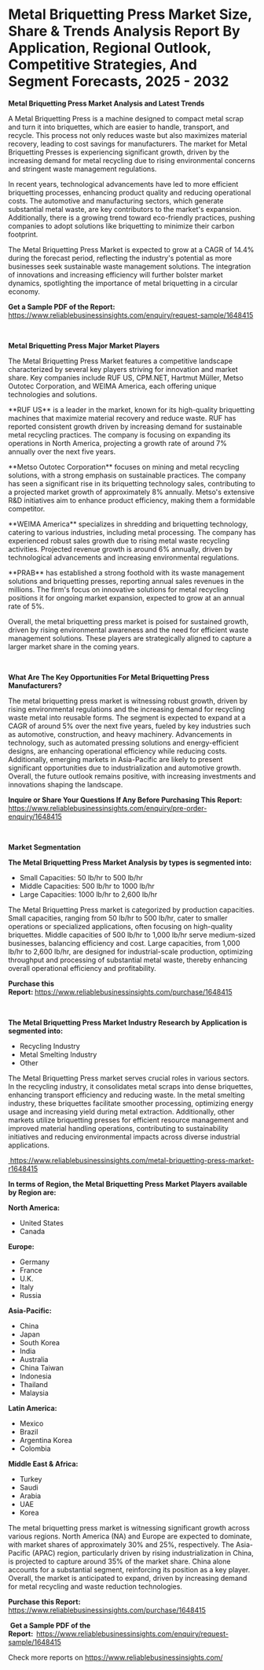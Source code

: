 <p><h1>Metal Briquetting Press Market Size, Share & Trends Analysis Report By Application, Regional Outlook, Competitive Strategies, And Segment Forecasts, 2025 - 2032</h1></p><p><strong>Metal Briquetting Press Market Analysis and Latest Trends</strong></p>
<p><p>A Metal Briquetting Press is a machine designed to compact metal scrap and turn it into briquettes, which are easier to handle, transport, and recycle. This process not only reduces waste but also maximizes material recovery, leading to cost savings for manufacturers. The market for Metal Briquetting Presses is experiencing significant growth, driven by the increasing demand for metal recycling due to rising environmental concerns and stringent waste management regulations.</p><p>In recent years, technological advancements have led to more efficient briquetting processes, enhancing product quality and reducing operational costs. The automotive and manufacturing sectors, which generate substantial metal waste, are key contributors to the market's expansion. Additionally, there is a growing trend toward eco-friendly practices, pushing companies to adopt solutions like briquetting to minimize their carbon footprint.</p><p>The Metal Briquetting Press Market is expected to grow at a CAGR of 14.4% during the forecast period, reflecting the industry's potential as more businesses seek sustainable waste management solutions. The integration of innovations and increasing efficiency will further bolster market dynamics, spotlighting the importance of metal briquetting in a circular economy.</p></p>
<p><strong>Get a Sample PDF of the Report:&nbsp;</strong> <a href="https://www.reliablebusinessinsights.com/enquiry/request-sample/1648415?utm_campaign=3045&utm_medium=2&utm_source=Github&utm_content=ia&utm_term=09042025&utm_id=metal-briquetting-press">https://www.reliablebusinessinsights.com/enquiry/request-sample/1648415</a></p>
<p>&nbsp;</p>
<p><strong>Metal Briquetting Press Major Market Players</strong></p>
<p><p>The Metal Briquetting Press Market features a competitive landscape characterized by several key players striving for innovation and market share. Key companies include RUF US, CPM.NET, Hartmut Müller, Metso Outotec Corporation, and WEIMA America, each offering unique technologies and solutions.</p><p>**RUF US** is a leader in the market, known for its high-quality briquetting machines that maximize material recovery and reduce waste. RUF has reported consistent growth driven by increasing demand for sustainable metal recycling practices. The company is focusing on expanding its operations in North America, projecting a growth rate of around 7% annually over the next five years.</p><p>**Metso Outotec Corporation** focuses on mining and metal recycling solutions, with a strong emphasis on sustainable practices. The company has seen a significant rise in its briquetting technology sales, contributing to a projected market growth of approximately 8% annually. Metso's extensive R&D initiatives aim to enhance product efficiency, making them a formidable competitor.</p><p>**WEIMA America** specializes in shredding and briquetting technology, catering to various industries, including metal processing. The company has experienced robust sales growth due to rising metal waste recycling activities. Projected revenue growth is around 6% annually, driven by technological advancements and increasing environmental regulations.</p><p>**PRAB** has established a strong foothold with its waste management solutions and briquetting presses, reporting annual sales revenues in the millions. The firm's focus on innovative solutions for metal recycling positions it for ongoing market expansion, expected to grow at an annual rate of 5%.</p><p>Overall, the metal briquetting press market is poised for sustained growth, driven by rising environmental awareness and the need for efficient waste management solutions. These players are strategically aligned to capture a larger market share in the coming years.</p></p>
<p>&nbsp;</p>
<p><strong>What Are The Key Opportunities For Metal Briquetting Press Manufacturers?</strong></p>
<p><p>The metal briquetting press market is witnessing robust growth, driven by rising environmental regulations and the increasing demand for recycling waste metal into reusable forms. The segment is expected to expand at a CAGR of around 5% over the next five years, fueled by key industries such as automotive, construction, and heavy machinery. Advancements in technology, such as automated pressing solutions and energy-efficient designs, are enhancing operational efficiency while reducing costs. Additionally, emerging markets in Asia-Pacific are likely to present significant opportunities due to industrialization and automotive growth. Overall, the future outlook remains positive, with increasing investments and innovations shaping the landscape.</p></p>
<p><strong>Inquire or Share Your Questions If Any Before Purchasing This Report:</strong> <a href="https://www.reliablebusinessinsights.com/enquiry/pre-order-enquiry/1648415?utm_campaign=3045&utm_medium=2&utm_source=Github&utm_content=ia&utm_term=09042025&utm_id=metal-briquetting-press">https://www.reliablebusinessinsights.com/enquiry/pre-order-enquiry/1648415</a></p>
<p>&nbsp;</p>
<p><strong>Market Segmentation</strong></p>
<p><strong>The Metal Briquetting Press Market Analysis by types is segmented into:</strong></p>
<p><ul><li>Small Capacities: 50 lb/hr to 500 lb/hr</li><li>Middle Capacities: 500 lb/hr to 1000 lb/hr</li><li>Large Capacities: 1000 lb/hr to 2,600 lb/hr</li></ul></p>
<p><p>The Metal Briquetting Press market is categorized by production capacities. Small capacities, ranging from 50 lb/hr to 500 lb/hr, cater to smaller operations or specialized applications, often focusing on high-quality briquettes. Middle capacities of 500 lb/hr to 1,000 lb/hr serve medium-sized businesses, balancing efficiency and cost. Large capacities, from 1,000 lb/hr to 2,600 lb/hr, are designed for industrial-scale production, optimizing throughput and processing of substantial metal waste, thereby enhancing overall operational efficiency and profitability.</p></p>
<p><strong>Purchase this Report:&nbsp;</strong><a href="https://www.reliablebusinessinsights.com/purchase/1648415?utm_campaign=3045&utm_medium=2&utm_source=Github&utm_content=ia&utm_term=09042025&utm_id=metal-briquetting-press">https://www.reliablebusinessinsights.com/purchase/1648415</a></p>
<p>&nbsp;</p>
<p><strong>The Metal Briquetting Press Market Industry Research by Application is segmented into:</strong></p>
<p><ul><li>Recycling Industry</li><li>Metal Smelting Industry</li><li>Other</li></ul></p>
<p><p>The Metal Briquetting Press market serves crucial roles in various sectors. In the recycling industry, it consolidates metal scraps into dense briquettes, enhancing transport efficiency and reducing waste. In the metal smelting industry, these briquettes facilitate smoother processing, optimizing energy usage and increasing yield during metal extraction. Additionally, other markets utilize briquetting presses for efficient resource management and improved material handling operations, contributing to sustainability initiatives and reducing environmental impacts across diverse industrial applications.</p></p>
<p><a href="https://www.reliablebusinessinsights.com/metal-briquetting-press-market-r1648415?utm_campaign=3045&utm_medium=2&utm_source=Github&utm_content=ia&utm_term=09042025&utm_id=metal-briquetting-press">&nbsp;https://www.reliablebusinessinsights.com/metal-briquetting-press-market-r1648415</a></p>
<p><strong>In terms of Region, the Metal Briquetting Press Market Players available by Region are:</strong></p>
<p>
    <p> <strong> North America: </strong>
        <ul>
            <li>United States</li>
            <li>Canada</li>
        </ul>
        </p> 
    <p> <strong> Europe: </strong>
        <ul>
            <li>Germany</li>
            <li>France</li>
            <li>U.K.</li>
            <li>Italy</li>
            <li>Russia</li>
        </ul>
        </p> 
    <p> <strong> Asia-Pacific: </strong>
        <ul>
            <li>China</li>
            <li>Japan</li>
            <li>South Korea</li>
            <li>India</li>
            <li>Australia</li>
            <li>China Taiwan</li>
            <li>Indonesia</li>
            <li>Thailand</li>
            <li>Malaysia</li>
        </ul>
        </p> 
    <p> <strong> Latin America: </strong>
        <ul>
            <li>Mexico</li>
            <li>Brazil</li>
            <li>Argentina Korea</li>
            <li>Colombia</li>
        </ul>
        </p> 
    <p> <strong> Middle East & Africa: </strong>
        <ul>
            <li>Turkey</li>
            <li>Saudi</li>
            <li>Arabia</li>
            <li>UAE</li>
            <li>Korea</li>
        </ul>
    </p>
    </p>
<p><p>The metal briquetting press market is witnessing significant growth across various regions. North America (NA) and Europe are expected to dominate, with market shares of approximately 30% and 25%, respectively. The Asia-Pacific (APAC) region, particularly driven by rising industrialization in China, is projected to capture around 35% of the market share. China alone accounts for a substantial segment, reinforcing its position as a key player. Overall, the market is anticipated to expand, driven by increasing demand for metal recycling and waste reduction technologies.</p></p>
<p><strong>Purchase this Report: </strong><a href="https://www.reliablebusinessinsights.com/purchase/1648415?utm_campaign=3045&utm_medium=2&utm_source=Github&utm_content=ia&utm_term=09042025&utm_id=metal-briquetting-press">https://www.reliablebusinessinsights.com/purchase/1648415</a></p>
<p>&nbsp;<strong>Get a Sample PDF of the Report:&nbsp;&nbsp;</strong><a href="https://www.reliablebusinessinsights.com/enquiry/request-sample/1648415?utm_campaign=3045&utm_medium=2&utm_source=Github&utm_content=ia&utm_term=09042025&utm_id=metal-briquetting-press">https://www.reliablebusinessinsights.com/enquiry/request-sample/1648415</a></p>
<p><strong></strong></p>
<p>Check more reports on <a href="https://www.reliablebusinessinsights.com/?utm_campaign=3045&utm_medium=2&utm_source=Github&utm_content=ia&utm_term=09042025&utm_id=metal-briquetting-press">https://www.reliablebusinessinsights.com/</a></p>